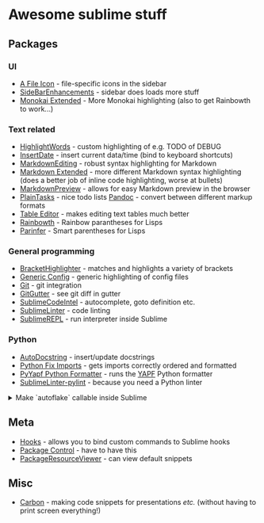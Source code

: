 # Awesome sublime stuff

## Packages

### UI

* [A File Icon](https://github.com/ihodev/a-file-icon) - file-specific icons in the sidebar
* [SideBarEnhancements](https://packagecontrol.io/packages/SideBarEnhancements)  - sidebar does loads more stuff
* [Monokai Extended](https://github.com/jonschlinkert/sublime-monokai-extended) - More Monokai highlighting (also to get Rainbowth to work...)

### Text related

* [HighlightWords](https://packagecontrol.io/packages/HighlightWords) - custom highlighting of e.g. TODO of DEBUG
* [InsertDate](https://packagecontrol.io/packages/InsertDate) - insert current data/time (bind to keyboard shortcuts)
* [MarkdownEditing](https://packagecontrol.io/packages/MarkdownEditing) - robust syntax highlighting for Markdown
* [Markdown Extended](https://github.com/jonschlinkert/sublime-markdown-extended) - more different Markdown syntax highlighting (does a better job of inline code highlighting, worse at bullets)
* [MarkdownPreview](https://packagecontrol.io/packages/MarkdownPreview) - allows for easy Markdown preview in the browser
* [PlainTasks](https://packagecontrol.io/packages/PlainTasks) - nice todo lists
[Pandoc](https://packagecontrol.io/packages/Pandoc) - convert between different markup formats
* [Table Editor](https://packagecontrol.io/packages/Table%20Editor) - makes editing text tables much better
* [Rainbowth](https://github.com/whitequark/rainbowth) - Rainbow parantheses for Lisps
* [Parinfer](https://github.com/oakmac/sublime-text-parinfer) - Smart parentheses for Lisps

### General programming

* [BracketHighlighter](https://packagecontrol.io/packages/BracketHighlighter) - matches and highlights a variety of brackets
* [Generic Config](https://packagecontrol.io/packages/Generic%20Config) - generic highlighting of config files
* [Git](https://packagecontrol.io/packages/Git) - git integration
* [GitGutter](https://packagecontrol.io/packages/GitGutter) - see git diff in gutter
* [SublimeCodeIntel](https://packagecontrol.io/packages/SublimeCodeIntel) - autocomplete, goto definition etc.
* [SublimeLinter](https://packagecontrol.io/packages/SublimeLinter) - code linting
* [SublimeREPL](https://packagecontrol.io/packages/SublimeREPL) - run interpreter inside Sublime

### Python

* [AutoDocstring](https://packagecontrol.io/packages/AutoDocstring) - insert/update docstrings
* [Python Fix Imports](https://packagecontrol.io/packages/Python%20Fix%20Imports) - gets imports correctly ordered and formatted
* [PyYapf Python Formatter](https://packagecontrol.io/packages/PyYapf%20Python%20Formatter) - runs the [YAPF](https://github.com/google/yapf) Python formatter
* [SublimeLinter-pylint](ttps://packagecontrol.io/packages/SublimeLinter-pylint) - because you need a Python linter

<details><summary>Make `autoflake` callable inside Sublime</summary>
<p>
[`autoflake`](https://pypi.org/project/autoflake/) is a Python tool that trims used imports and variables.

You will need the following Python script saved in your `.config/sublime-text-3/Packages/User` folder (see [here](https://github.com/kylebebak/sublime_text_config/blob/master/autoflake.py))

```python
# autoflake.py

import sublime_plugin

import subprocess


class AutoflakeRemoveUnusedImportsCommand(sublime_plugin.TextCommand):
    def run(self, edit, **kwargs):
        subprocess.check_call([
            # '/usr/local/bin/autoflake',
            '/home/railton/environments/default_3/bin/autoflake',
            '--in-place',
            '--remove-all-unused-imports',
            self.view.file_name(),
        ])

```

Append the following to `Default.sublime-commands` to have it available via the command palette.

```json
[
    // ...
    { "caption": "Custom: Autoflake Remove Unused Imports", "command": "autoflake_remove_unused_imports" }
]
```

To do key binding, append the following to `Default (Linux).sublime-keymap`:

```json
[
    // ...
    { "keys": ["ctrl+alt+g"], "command": "autoflake_remove_unused_imports" }
]
```

To activate upon save you will need the `Hooks` package, and to add the following to `Preferences.sublime-settings`:

```json
{
    // ...
    "on_post_save_user":
        [
            {
                "command": "autoflake_remove_unused_imports"
            }
        ],
}
```

</p>
</details>

## Meta

* [Hooks](https://packagecontrol.io/packages/Hooks) - allows you to bind custom commands to Sublime hooks
* [Package Control](https://packagecontrol.io) - have to have this
* [PackageResourceViewer](https://packagecontrol.io/packages/PackageResourceViewer) - can view default snippets

## Misc

* [Carbon](https://github.com/molnarmark/carbonSublime) - making code snippets for presentations *etc.* (without having to print screen everything!)



